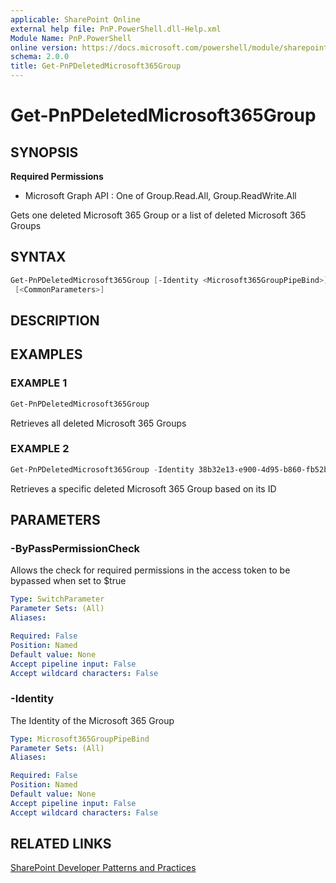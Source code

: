 ```yaml
---
applicable: SharePoint Online
external help file: PnP.PowerShell.dll-Help.xml
Module Name: PnP.PowerShell
online version: https://docs.microsoft.com/powershell/module/sharepoint-pnp/get-pnpdeletedmicrosoft365group
schema: 2.0.0
title: Get-PnPDeletedMicrosoft365Group
---
```


# Get-PnPDeletedMicrosoft365Group

## SYNOPSIS

**Required Permissions**

  * Microsoft Graph API : One of Group.Read.All, Group.ReadWrite.All

Gets one deleted Microsoft 365 Group or a list of deleted Microsoft 365 Groups

## SYNTAX

```powershell
Get-PnPDeletedMicrosoft365Group [-Identity <Microsoft365GroupPipeBind>] [-ByPassPermissionCheck]
 [<CommonParameters>]
```

## DESCRIPTION

## EXAMPLES

### EXAMPLE 1
```powershell
Get-PnPDeletedMicrosoft365Group
```

Retrieves all deleted Microsoft 365 Groups

### EXAMPLE 2
```powershell
Get-PnPDeletedMicrosoft365Group -Identity 38b32e13-e900-4d95-b860-fb52bc07ca7f
```

Retrieves a specific deleted Microsoft 365 Group based on its ID

## PARAMETERS

### -ByPassPermissionCheck
Allows the check for required permissions in the access token to be bypassed when set to $true

```yaml
Type: SwitchParameter
Parameter Sets: (All)
Aliases:

Required: False
Position: Named
Default value: None
Accept pipeline input: False
Accept wildcard characters: False
```

### -Identity
The Identity of the Microsoft 365 Group

```yaml
Type: Microsoft365GroupPipeBind
Parameter Sets: (All)
Aliases:

Required: False
Position: Named
Default value: None
Accept pipeline input: False
Accept wildcard characters: False
```

## RELATED LINKS

[SharePoint Developer Patterns and Practices](https://aka.ms/sppnp)